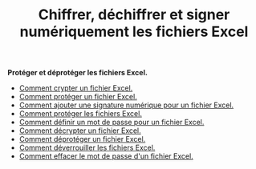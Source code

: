 ﻿---
title: Chiffrer, déchiffrer et signer numériquement les fichiers Excel
second_title: Documen
linktitle: Protégez Exce
type: docs
url: /fr/protect/
aliases: [/workbook/password/]
keywords: Protect and unprotect Excel workbook
description: Aspose.Cells Cloud REST API prend en charge la protection et la déprotection du classeur Excel. Le SDK prend en charge différents langages de développement, notamment Android, C#, Go, Java, NodeJS, Perl, PHP, Python, Ruby et Swift.
weight: 36
kwords: Excel, Office Cloud, REST API, Feuille de calcul, PDF, CSV, Json, Markdown, Protéger le classeur
---
**Protéger et déprotéger les fichiers Excel.**

- [Comment crypter un fichier Excel.](/cells/fr/excel-file-encrypt/)
- [Comment protéger un fichier Excel.](/cells/fr/protect-excel-file/)
- [Comment ajouter une signature numérique pour un fichier Excel.](/cells/fr/excel-digital-signature/)
- [Comment protéger les fichiers Excel.](/cells/fr/protect-excel-files/)
- [Comment définir un mot de passe pour un fichier Excel.](/cells/fr//workbook/password/modify/)
- [Comment décrypter un fichier Excel.](/cells/fr/excel-file-decrypt/)
- [Comment déprotéger un fichier Excel.](/cells/fr/excel-file-unprotect/)
- [Comment déverrouiller les fichiers Excel.](/cells/fr/unlock-excel-files/)
- [Comment effacer le mot de passe d'un fichier Excel.](/cells/fr/clear-excel-files-password/)
